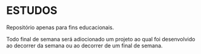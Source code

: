 # ESTUDOS
Repositório apenas para fins educacionais.

Todo final de semana será adiocionado um projeto ao qual foi desenvolvido ao decorrer da semana ou ao decorrer de um final de semana.

